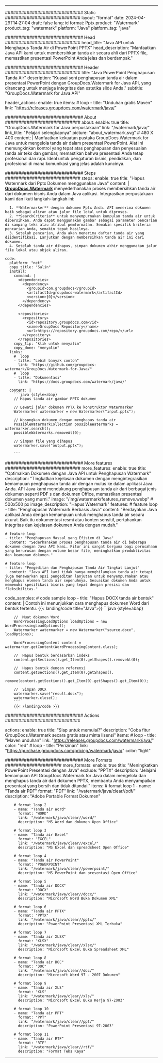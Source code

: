 
---
############################# Static ############################
layout: "format"
date:  2024-04-29T14:27:04
draft: false
lang: id
format: Pptx
product: "Watermark"
product_tag: "watermark"
platform: "Java"
platform_tag: "java"

############################# Head ############################
head_title: "Java API untuk Menghapus Tanda Air di PowerPoint PPTX"
head_description: "Manfaatkan Java API kami untuk membersihkan tanda air secara ahli dari PPTX file, memastikan presentasi PowerPoint Anda jelas dan berdampak."

############################# Header ############################
title: "Java PowerPoint Penghapusan Tanda Air" 
description: "Kuasai seni penghapusan tanda air dalam presentasi PowerPoint dengan GroupDocs.Watermark for Java API, yang dirancang untuk menjaga integritas dan estetika slide Anda."
subtitle: "GroupDocs.Watermark for Java API" 

header_actions:
  enable: true
  items:
    #  loop
    - title: "Unduhan gratis Maven"
      link: "https://releases.groupdocs.com/watermark/java/"
      
############################# About ############################
about:
    enable: true
    title: "GroupDocs.Watermark for Java perpustakaan"
    link: "/watermark/java/"
    link_title: "Pelajari selengkapnya"
    picture: "about_watermark.svg" # 480 X 400
    content: |
       Manfaatkan kekuatan pustaka GroupDocs.Watermark for Java untuk mengelola tanda air dalam presentasi PowerPoint. Alat ini memungkinkan kontrol yang tepat atas penghapusan dan penyesuaian tanda air teks dan gambar, memastikan bahwa presentasi Anda tetap profesional dan rapi. Ideal untuk pengaturan bisnis, pendidikan, dan profesional di mana komunikasi yang jelas adalah kuncinya.

############################# Steps ############################
steps:
    enable: true
    title: "Hapus Watermark dari Pptx Dokumen menggunakan Java"
    content: |
      **[GroupDocs.Watermark](https://products.groupdocs.com/watermark/java/)** menyederhanakan proses membersihkan tanda air dari dokumen bisnis Anda dalam Java aplikasi. Integrasikan perpustakaan kami dan ikuti langkah-langkah ini:
      
      1. **Watermarker** dengan dokumen Pptx Anda. API menerima dokumen baik sebagai aliran atau jalur file lokal untuk diproses.
      2. **SearchCriteria** untuk menyempurnakan kumpulan tanda air untuk dibersihkan. Anda dapat menggunakan gambar sebagai parameter pencarian di samping teks atau atribut pemformatan. Semakin spesifik kriteria pencarian Anda, semakin tepat hasilnya.
      3. Setelah pencarian, Anda akan menerima daftar tanda air yang diidentifikasi. Lanjutkan dengan membersihkan tanda air ini dari dokumen.
      4. Setelah tanda air dihapus, simpan dokumen akhir menggunakan jalur file lokal atau objek aliran.
   
    code:
      platform: "net"
      copy_title: "Salin"
      install:
        command: |
          <dependencies>
            <dependency>
              <groupId>com.groupdocs</groupId>
              <artifactId>groupdocs-watermark</artifactId>
              <version>{0}</version>
            </dependency>
          </dependencies>

          <repositories>
            <repository>
              <id>repository.groupdocs.com</id>
              <name>GroupDocs Repository</name>
              <url>https://repository.groupdocs.com/repo/</url>
            </repository>
          </repositories>
        copy_tip: "klik untuk menyalin"
        copy_done: "menyalin"
      links:
        #  loop
        - title: "Lebih banyak contoh"
          link: "https://github.com/groupdocs-watermark/GroupDocs.Watermark-for-Java/"
        #  loop
        - title: "Dokumentasi"
          link: "https://docs.groupdocs.com/watermark/java/"
          
      content: |
        ```java {style=abap}
        // Hapus tanda air gambar PPTX dokumen

        // Lewati jalur dokumen PPTX ke konstruktor Watermarker
        Watermarker watermarker = new Watermarker("input.pptx");
        
        // Kosongkan dokumen dengan menghapus tanda air
        PossibleWatermarkCollection possibleWatermarks = watermarker.search();
        possibleWatermarks.removeAt(0);

        // Simpan file yang dihapus
        watermarker.save("output.pptx");
        
        ```        
        
############################# More features ############################
more_features:
  enable: true
  title: "Optimalkan Dokumen dengan Java API untuk Penghapusan Watermark"
  description: "Tingkatkan kejelasan dokumen dengan mengintegrasikan kemampuan penghapusan tanda air dengan mulus ke dalam aplikasi Java Anda. API Java kami mendukung penghapusan tanda air dari berbagai jenis dokumen seperti PDF s dan dokumen Office, memastikan presentasi dokumen yang murni."
  image: "/img/watermark/features_remove.webp" # 500x500 px
  image_description: "Hapus Watermark"
  features:
    # feature loop
    - title: "Penghapusan Watermark Berbasis Java"
      content: "Berdayakan Java aplikasi Anda dengan kemampuan untuk menghapus tanda air secara akurat. Baik itu dokumentasi resmi atau konten sensitif, pertahankan integritas dan kejelasan dokumen Anda dengan mudah."

    # feature loop
    - title: "Penghapusan Massal yang Efisien di Java"
      content: "Sederhanakan proses penghapusan tanda air di beberapa dokumen dengan Java API kami. Fitur ini sangat berguna bagi perusahaan yang berurusan dengan volume besar file, meningkatkan produktivitas dan keamanan dokumen."

    # feature loop
    - title: "Pengeditan dan Penghapusan Tanda Air Tingkat Lanjut"
      content: "Java API kami tidak hanya menghilangkan tanda air tetapi juga menawarkan opsi pengeditan lanjutan untuk menyempurnakan atau menghapus elemen tanda air sepenuhnya. Sesuaikan dokumen Anda untuk memenuhi spesifikasi bisnis yang tepat dengan presisi dan fleksibilitas."
      
  code_samples:
    # code sample loop
    - title: "Hapus DOCX tanda air bentuk"
      content: |
        Contoh ini menunjukkan cara menghapus dokumen Word dari bentuk tertentu.
        {{< landing/code title="Java">}}
        ```java {style=abap}
        
        //  Muat dokumen Word
        WordProcessingLoadOptions loadOptions = new WordProcessingLoadOptions();
        Watermarker watermarker = new Watermarker("source.docx", loadOptions);

        WordProcessingContent content = watermarker.getContent(WordProcessingContent.class);

        //  Hapus bentuk berdasarkan indeks
        content.getSections().get_Item(0).getShapes().removeAt(0);

        //  Hapus bentuk dengan referensi
        content.getSections().get_Item(0).getShapes().
            remove(content.getSections().get_Item(0).getShapes().get_Item(0));

        //  Simpan DOCX
        watermarker.save("result.docx");
        watermarker.close();
        ```
        {{< /landing/code >}}


############################# Actions ############################

actions:
  enable: true
  title: "Siap untuk memulai?"
  description: "Coba fitur GroupDocs.Watermark secara gratis atau minta lisensi"
  items:
    #  loop
    - title: "Maven unduhan"
      link: "https://releases.groupdocs.com/watermark/java/"
      color: "red"
        #  loop
    - title: "Perizinan"
      link: "https://purchase.groupdocs.com/pricing/watermark/java/"
      color: "light"


############################# More Formats #####################
more_formats:
    enable: true
    title: "Meningkatkan PowerPoint Presentasi dengan Java"
    exclude: "PPTX"
    description: "Jelajahi kemampuan API GroupDocs.Watermark for Java dalam mengelola dan menghapus tanda air dari dokumen PPTX, membantu Anda menyampaikan presentasi yang bersih dan tidak ditandai."
    items: 
        # format loop 1
        - name: "Tanda air PDF"
          format: "PDF"
          link: "/watermark/java/clear//pdf/"
          description: "Adobe Portable Format Dokumen"

        # format loop 2
        - name: "Tanda air Word"
          format: "WORD"
          link: "/watermark/java/clear//word/"
          description: "MS Word dan dokumen Open Office"
          
        # format loop 3
        - name: "Tanda air Excel"
          format: "EXCEL"
          link: "/watermark/java/clear//excel/"
          description: "MS Excel dan spreadsheet Open Office"

        # format loop 4
        - name: "Tanda air PowerPoint"
          format: "POWERPOINT"
          link: "/watermark/java/clear//powerpoint/"
          description: "MS PowerPoint dan presentasi Open Office"

        # format loop 5
        - name: "Tanda air DOCX"
          format: "DOCX"
          link: "/watermark/java/clear//docx/"
          description: "Microsoft Word Buka Dokumen XML"
          
        # format loop 6
        - name: "Tanda air PPTX"
          format: "PPTX"
          link: "/watermark/java/clear//pptx/"
          description: "PowerPoint Presentasi XML Terbuka"
          
        # format loop 7
        - name: "Tanda air XLSX"
          format: "XLSX"
          link: "/watermark/java/clear//xlsx/"
          description: "Microsoft Excel Buka Spreadsheet XML"

        # format loop 8
        - name: "Tanda air DOC"
          format: "DOC"
          link: "/watermark/java/clear//doc/"
          description: "Microsoft Word 97 - 2007 Dokumen"

        # format loop 9
        - name: "Tanda air XLS"
          format: "XLS"
          link: "/watermark/java/clear//xls/"
          description: "Microsoft Excel Buku Kerja 97-2003"

        # format loop 10
        - name: "Tanda air PPT"
          format: "PPT"
          link: "/watermark/java/clear//ppt/"
          description: "PowerPoint Presentasi 97-2003"

        # format loop 11
        - name: "Tanda air RTF"
          format: "RTF"
          link: "/watermark/java/clear//rtf/"
          description: "Format Teks Kaya"

---